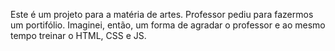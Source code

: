 Este é um projeto para a matéria de artes. Professor pediu para fazermos um portifólio. Imaginei, então, um forma de agradar o professor e ao mesmo tempo treinar o HTML, CSS e JS. 
